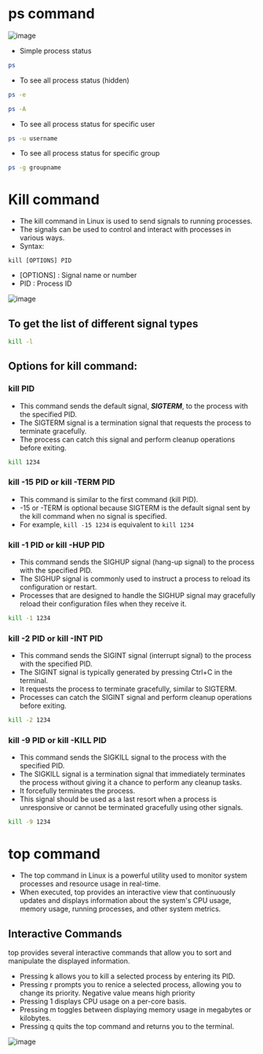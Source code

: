 # ps command
![image](https://github.com/V-Vivek/Linux-Tutorial/assets/117569148/5b0e896e-50fd-4135-98a2-ac3fdc721801)

- Simple process status
```bash
ps
```

- To see all process status (hidden)
```bash
ps -e
```
```bash
ps -A
```

- To see all process status for specific user
```bash
ps -u username
```

- To see all process status for specific group
```bash
ps -g groupname
```

# Kill command
- The kill command in Linux is used to send signals to running processes. 
- The signals can be used to control and interact with processes in various ways. 
- Syntax:
```bas
kill [OPTIONS] PID
```
- [OPTIONS] : Signal name or number
- PID : Process ID

![image](https://github.com/V-Vivek/Linux-Tutorial/assets/117569148/9c2040ad-96b7-4cfe-aa03-b06ba1afc6a3)

## To get the list of different signal types
```bash
kill -l
```

## Options for kill command:
### kill PID
- This command sends the default signal, ***SIGTERM***, to the process with the specified PID. 
- The SIGTERM signal is a termination signal that requests the process to terminate gracefully. 
- The process can catch this signal and perform cleanup operations before exiting.
```bash
kill 1234
```

### kill -15 PID or kill -TERM PID
- This command is similar to the first command (kill PID). 
- -15 or -TERM is optional because SIGTERM is the default signal sent by the kill command when no signal is specified. 
- For example, ```kill -15 1234``` is equivalent to ```kill 1234```

### kill -1 PID or kill -HUP PID
- This command sends the SIGHUP signal (hang-up signal) to the process with the specified PID. 
- The SIGHUP signal is commonly used to instruct a process to reload its configuration or restart. 
- Processes that are designed to handle the SIGHUP signal may gracefully reload their configuration files when they receive it. 
```bash
kill -1 1234
```

### kill -2 PID or kill -INT PID
- This command sends the SIGINT signal (interrupt signal) to the process with the specified PID. 
- The SIGINT signal is typically generated by pressing Ctrl+C in the terminal. 
- It requests the process to terminate gracefully, similar to SIGTERM. 
- Processes can catch the SIGINT signal and perform cleanup operations before exiting. 
```bash
kill -2 1234 
```

### kill -9 PID or kill -KILL PID
- This command sends the SIGKILL signal to the process with the specified PID. 
- The SIGKILL signal is a termination signal that immediately terminates the process without giving it a chance to perform any cleanup tasks. 
- It forcefully terminates the process. 
- This signal should be used as a last resort when a process is unresponsive or cannot be terminated gracefully using other signals. 
```bash
kill -9 1234
```

# top command
- The top command in Linux is a powerful utility used to monitor system processes and resource usage in real-time. 
- When executed, top provides an interactive view that continuously updates and displays information about the system's CPU usage, memory usage, running processes, and other system metrics.  

## Interactive Commands
top provides several interactive commands that allow you to sort and manipulate the displayed information.
- Pressing k allows you to kill a selected process by entering its PID.
- Pressing r prompts you to renice a selected process, allowing you to change its priority. Negative value means high priority
- Pressing 1 displays CPU usage on a per-core basis.
- Pressing m toggles between displaying memory usage in megabytes or kilobytes.
- Pressing q quits the top command and returns you to the terminal.  

![image](https://github.com/V-Vivek/Linux-Tutorial/assets/117569148/b5bf7681-6be0-4d6b-b4e7-eaee7bb6230a)
